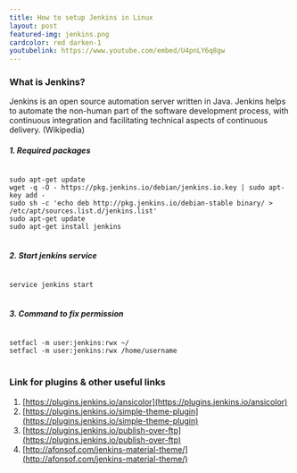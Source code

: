 ```yaml
---
title: How to setup Jenkins in Linux
layout: post
featured-img: jenkins.png
cardcolor: red darken-1
youtubelink: https://www.youtube.com/embed/U4pnLY6q8gw
---
```

### What is Jenkins?
Jenkins is an open source automation server written in Java. Jenkins helps to automate the non-human part of the software development process, with continuous integration and facilitating technical aspects of continuous delivery. (Wikipedia)

##### 1. Required packages
<div class="card">
<pre class="language-bash">
<code class="language-bash">
sudo apt-get update
wget -q -O - https://pkg.jenkins.io/debian/jenkins.io.key | sudo apt-key add -
sudo sh -c 'echo deb http://pkg.jenkins.io/debian-stable binary/ > /etc/apt/sources.list.d/jenkins.list'
sudo apt-get update
sudo apt-get install jenkins
</code>
</pre>
</div>

##### 2. Start jenkins service
<div class="card">
<pre class="language-bash">
<code class="language-bash">
service jenkins start
</code>
</pre>
</div>

##### 3. Command to fix permission
<div class="card">
<pre class="language-bash">
<code class="language-bash">
setfacl -m user:jenkins:rwx ~/
setfacl -m user:jenkins:rwx /home/username
</code>
</pre>
</div>

### Link for plugins & other useful links
1. [https://plugins.jenkins.io/ansicolor](https://plugins.jenkins.io/ansicolor)<br>
2. [https://plugins.jenkins.io/simple-theme-plugin](https://plugins.jenkins.io/simple-theme-plugin)<br>
3. [https://plugins.jenkins.io/publish-over-ftp](https://plugins.jenkins.io/publish-over-ftp)<br>
4. [http://afonsof.com/jenkins-material-theme/](http://afonsof.com/jenkins-material-theme/)<br>
